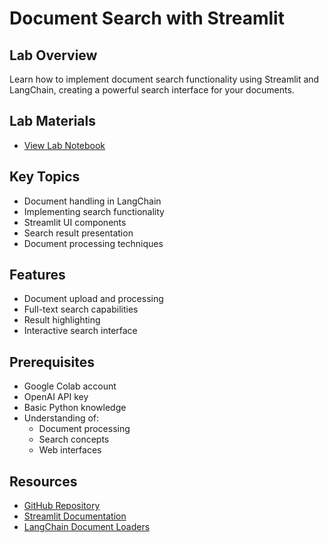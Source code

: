 # Document Search with Streamlit

## Lab Overview
Learn how to implement document search functionality using Streamlit and LangChain, creating a powerful search interface for your documents.

## Lab Materials
- [View Lab Notebook](https://github.com/aimug-org/austin_langchain/blob/main/labs/LangChain_101/101-2-streamlit_document_search.ipynb)

## Key Topics
- Document handling in LangChain
- Implementing search functionality
- Streamlit UI components
- Search result presentation
- Document processing techniques

## Features
- Document upload and processing
- Full-text search capabilities
- Result highlighting
- Interactive search interface

## Prerequisites
- Google Colab account
- OpenAI API key
- Basic Python knowledge
- Understanding of:
  - Document processing
  - Search concepts
  - Web interfaces

## Resources
- [GitHub Repository](https://github.com/aimug-org/austin_langchain)
- [Streamlit Documentation](https://docs.streamlit.io)
- [LangChain Document Loaders](https://python.langchain.com/docs/modules/data_connection/document_loaders/)
